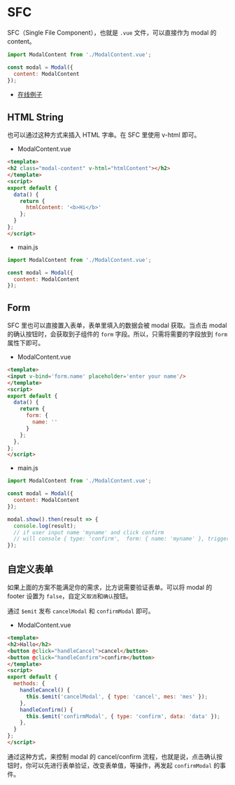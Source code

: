 
# SFC

SFC（Single File Component），也就是 `.vue` 文件，可以直接作为 modal 的 content。

```js
import ModalContent from './ModalContent.vue';

const modal = Modal({
  content: ModalContent
});
```

- [在线例子](https://sme-fe.github.io/smv-modal/#/)

## HTML String

也可以通过这种方式来插入 HTML 字串。在 SFC 里使用 v-html 即可。

- ModalContent.vue
```html
<template>
<h2 class="modal-content" v-html="htmlContent"></h2>
</template>
<script>
export default {
  data() {
    return { 
      htmlContent: '<b>Hi</b>'
    };
  }
};
</script>
```

- main.js
```js
import ModalContent from './ModalContent.vue';

const modal = Modal({
  content: ModalContent
});
```

## Form

SFC 里也可以直接置入表单，表单里填入的数据会被 modal 获取。当点击 modal 的确认按钮时，会获取到子组件的 `form` 字段。所以，只需将需要的字段放到 `form` 属性下即可。

- ModalContent.vue
```html
<template>
<input v-bind='form.name' placeholder='enter your name'/>
</template>
<script>
export default {
  data() {
    return { 
      form: {
        name: ''
      }
    };
  },
};
</script>
```

- main.js
```js
import ModalContent from './ModalContent.vue';

const modal = Modal({
  content: ModalContent
});

modal.show().then(result => {
  console.log(result);
  // if user input name 'myname' and click confirm
  // will console { type: 'confirm',  form: { name: 'myname' }, trigger: 'confirm' }
});
```

## 自定义表单

如果上面的方案不能满足你的需求，比方说需要验证表单。可以将 modal 的 footer 设置为 `false`，自定义`取消`和`确认`按钮。

通过 `$emit` 发布 `cancelModal` 和 `confirmModal` 即可。

- ModalContent.vue
```html
<template>
<h2>Hallo</h2>
<button @click="handleCancel">cancel</button>
<button @click="handleConfirm">confirm</button>
</template>
<script>
export default {
  methods: {
    handleCancel() {
      this.$emit('cancelModal', { type: 'cancel', mes: 'mes' });
    },
    handleConfirm() {
      this.$emit('confirmModal', { type: 'confirm', data: 'data' });
    },
  }
};
</script>
```

通过这种方式，来控制 modal 的 cancel/confirm 流程，也就是说，点击确认按钮时，你可以先进行表单验证，改变表单值，等操作，再发起 `confirmModal` 的事件。
